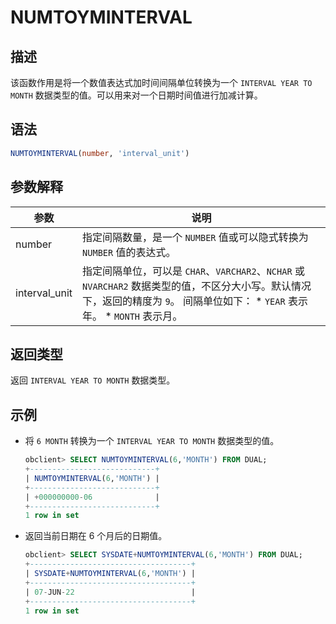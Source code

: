 NUMTOYMINTERVAL 
====================================



描述 
-----------------------

该函数作用是将一个数值表达式加时间间隔单位转换为一个 `INTERVAL YEAR TO MONTH` 数据类型的值。可以用来对一个日期时间值进行加减计算。

语法 
-----------------------

```sql
NUMTOYMINTERVAL(number, 'interval_unit')
```



参数解释 
-------------------------



|      参数       |                                                                                                                       说明                                                                                                                        |
|---------------|-------------------------------------------------------------------------------------------------------------------------------------------------------------------------------------------------------------------------------------------------|
| number        | 指定间隔数量，是一个 `NUMBER` 值或可以隐式转换为 `NUMBER` 值的表达式。                                                                                                                                                                                                   |
| interval_unit | 指定间隔单位，可以是 `CHAR`、`VARCHAR2`、`NCHAR` 或 `NVARCHAR2` 数据类型的值，不区分大小写。默认情况下，返回的精度为 `9`。 间隔单位如下： * `YEAR` 表示年。   * `MONTH` 表示月。    |



返回类型 
-------------------------

返回 `INTERVAL YEAR TO MONTH` 数据类型。

示例 
-----------------------

* 将 `6 MONTH` 转换为一个 `INTERVAL YEAR TO MONTH` 数据类型的值。

  ```sql
  obclient> SELECT NUMTOYMINTERVAL(6,'MONTH') FROM DUAL;
  +----------------------------+
  | NUMTOYMINTERVAL(6,'MONTH') |
  +----------------------------+
  | +000000000-06              |
  +----------------------------+
  1 row in set
  ```

  

* 返回当前日期在 6 个月后的日期值。

  ```sql
  obclient> SELECT SYSDATE+NUMTOYMINTERVAL(6,'MONTH') FROM DUAL;
  +------------------------------------+
  | SYSDATE+NUMTOYMINTERVAL(6,'MONTH') |
  +------------------------------------+
  | 07-JUN-22                          |
  +------------------------------------+
  1 row in set
  ```

  



